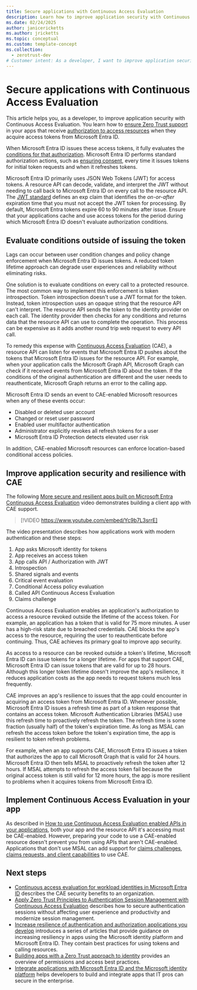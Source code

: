 ```yaml
---
title: Secure applications with Continuous Access Evaluation
description: Learn how to improve application security with Continuous Access Evaluation and acquire access tokens from Microsoft Entra ID.
ms.date: 02/24/2025
author: janicericketts
ms.author: jricketts
ms.topic: conceptual
ms.custom: template-concept
ms.collection:
  - zerotrust-dev
# Customer intent: As a developer, I want to improve application security with Continuous Access Evaluation. I want to learn how to ensure Zero Trust support in my apps that receive authorization to access resources when they acquire access tokens from Microsoft Entra ID.
---
```

# Secure applications with Continuous Access Evaluation

This article helps you, as a developer, to improve application security with Continuous Access Evaluation. You learn how to [ensure Zero Trust support](overview.md) in your apps that receive [authorization to access resources](acquire-application-authorization-to-access-resources.md) when they acquire access tokens from Microsoft Entra ID.

When Microsoft Entra ID issues these access tokens, it fully evaluates the [conditions for that authorization](/entra/identity/conditional-access/overview). Microsoft Entra ID performs standard authorization actions, such as [ensuring consent](identity.md), every time it issues tokens for initial token requests and when it refreshes tokens.

Microsoft Entra ID primarily uses JSON Web Tokens (JWT) for access tokens. A resource API can decode, validate, and interpret the JWT without needing to call back to Microsoft Entra ID on every call to the resource API. The [JWT standard](https://www.rfc-editor.org/rfc/rfc7519) defines an exp claim that identifies the *on-or-after* expiration time that you must not accept the JWT token for processing. By default, Microsoft Entra tokens expire 60 to 90 minutes after issue. Ensure that your applications cache and use access tokens for the period during which Microsoft Entra ID doesn't evaluate authorization conditions.

## Evaluate conditions outside of issuing the token

Lags can occur between user condition changes and policy change enforcement when Microsoft Entra ID issues tokens. A reduced token lifetime approach can degrade user experiences and reliability without eliminating risks.

One solution is to evaluate conditions on every call to a protected resource. The most common way to implement this enforcement is token introspection. Token introspection doesn't use a JWT format for the token. Instead, token introspection uses an opaque string that the resource API can't interpret. The resource API sends the token to the identity provider on each call. The identity provider then checks for any conditions and returns data that the resource API can use to complete the operation. This process can be expensive as it adds another round trip web request to every API call.

To remedy this expense with [Continuous Access Evaluation](/entra/identity/conditional-access/concept-continuous-access-evaluation) (CAE), a resource API can listen for events that Microsoft Entra ID pushes about the tokens that Microsoft Entra ID issues for the resource API. For example, when your application calls the Microsoft Graph API, Microsoft Graph can check if it received events from Microsoft Entra ID about the token. If the conditions of the original authentication are different and the user needs to reauthenticate, Microsoft Graph returns an error to the calling app.

Microsoft Entra ID sends an event to CAE-enabled Microsoft resources when any of these events occur:

- Disabled or deleted user account
- Changed or reset user password
- Enabled user multifactor authentication
- Administrator explicitly revokes all refresh tokens for a user
- Microsoft Entra ID Protection detects elevated user risk

In addition, CAE-enabled Microsoft resources can enforce location-based conditional access policies.

## Improve application security and resilience with CAE

The following [More secure and resilient apps built on Microsoft Entra Continuous Access Evaluation](https://www.youtube.com/watch?v=Yc9b7L3srrE) video demonstrates building a client app with CAE support.

> [!VIDEO https://www.youtube.com/embed/Yc9b7L3srrE]

The video presentation describes how applications work with modern authentication and these steps:

1. App asks Microsoft identity for tokens
1. App receives an access token
1. App calls API / Authorization with JWT
1. Introspection
1. Shared signals and events
1. Critical event evaluation
1. Conditional Access policy evaluation
1. Called API Continuous Access Evaluation
1. Claims challenge

Continuous Access Evaluation enables an application's authorization to access a resource revoked outside the lifetime of the access token. For example, an application has a token that is valid for 75 more minutes. A user has a high-risk state due to breached credentials. CAE blocks the app's access to the resource, requiring the user to reauthenticate before continuing. Thus, CAE achieves its primary goal to improve app security.

As access to a resource can be revoked outside a token's lifetime, Microsoft Entra ID can issue tokens for a longer lifetime. For apps that support CAE, Microsoft Entra ID can issue tokens that are valid for up to 28 hours. Although this longer token lifetime doesn't improve the app's resilience, it reduces application costs as the app needs to request tokens much less frequently.

CAE improves an app's resilience to issues that the app could encounter in acquiring an access token from Microsoft Entra ID. Whenever possible, Microsoft Entra ID issues a refresh time as part of a token response that contains an access token. Microsoft Authentication Libraries (MSAL) use this refresh time to proactively refresh the token. The refresh time is some fraction (usually half) of the token's expiration time. As long as MSAL can refresh the access token before the token's expiration time, the app is resilient to token refresh problems.

For example, when an app supports CAE, Microsoft Entra ID issues a token that authorizes the app to call Microsoft Graph that is valid for 24 hours. Microsoft Entra ID then tells MSAL to proactively refresh the token after 12 hours. If MSAL attempts to refresh the access token fail because the original access token is still valid for 12 more hours, the app is more resilient to problems when it acquires tokens from Microsoft Entra ID.

## Implement Continuous Access Evaluation in your app

As described in [How to use Continuous Access Evaluation enabled APIs in your applications](/entra/identity-platform/app-resilience-continuous-access-evaluation?tabs=dotnet), both your app and the resource API it's accessing must be CAE-enabled. However, preparing your code to use a CAE-enabled resource doesn't prevent you from using APIs that aren't CAE-enabled. Applications that don't use MSAL can add support for [claims challenges, claims requests, and client capabilities](/entra/identity-platform/claims-challenge?tabs=dotnet) to use CAE.

## Next steps

- [Continuous access evaluation for workload identities in Microsoft Entra ID](/entra/identity/conditional-access/concept-continuous-access-evaluation-workload) describes the CAE security benefits to an organization.
- [Apply Zero Trust Principles to Authentication Session Management with Continuous Access Evaluation](https://techcommunity.microsoft.com/t5/security-compliance-and-identity/apply-zero-trust-principles-to-authentication-session-management/ba-p/3615343) describes how to secure authentication sessions without affecting user experience and productivity and modernize session management.
- [Increase resilience of authentication and authorization applications you develop](/entra/architecture/resilience-app-development-overview) introduces a series of articles that provide guidance on increasing resiliency in apps using the Microsoft identity platform and Microsoft Entra ID. They contain best practices for using tokens and calling resources.
- [Building apps with a Zero Trust approach to identity](identity.md) provides an overview of permissions and access best practices.
- [Integrate applications with Microsoft Entra ID and the Microsoft identity platform](integrate-apps-microsoft-identity-platform.md) helps developers to build and integrate apps that IT pros can secure in the enterprise.
